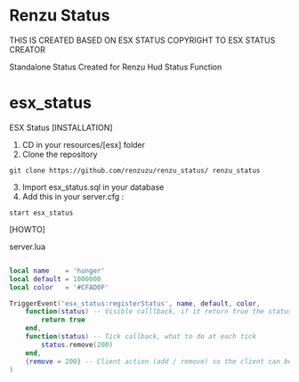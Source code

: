 # Renzu Status
THIS IS CREATED BASED ON ESX STATUS
COPYRIGHT TO ESX STATUS CREATOR

Standalone Status Created for Renzu Hud Status Function

# esx_status
ESX Status
[INSTALLATION]

1) CD in your resources/[esx] folder
2) Clone the repository
```
git clone https://github.com/renzuzu/renzu_status/ renzu_status
```
3) Import esx_status.sql in your database
4) Add this in your server.cfg :

```
start esx_status
```

[HOWTO]

server.lua
```lua

local name    = 'hunger'
local default = 1000000
local color   = '#CFAD0F'

TriggerEvent('esx_status:registerStatus', name, default, color, 
	function(status) -- Visible calllback, if it return true the status will be visible
		return true
	end,
	function(status) -- Tick callback, what to do at each tick
		status.remove(200)
	end,
	{remove = 200} -- Client action (add / remove) so the client can be in sync with server
)


```
